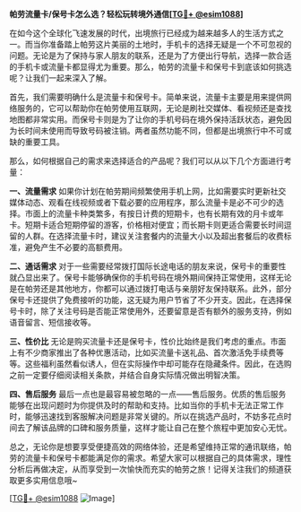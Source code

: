 **帕劳流量卡/保号卡怎么选？轻松玩转境外通信[[TG💪+ @esim1088](https://t.me/s/esim1088)]**

在如今这个全球化飞速发展的时代，出境旅行已经成为越来越多人的生活方式之一。而当你准备踏上帕劳这片美丽的土地时，手机卡的选择无疑是一个不可忽视的问题。无论是为了保持与家人朋友的联系，还是为了方便出行导航，选择一款合适的手机卡或流量卡都显得尤为重要。那么，帕劳的流量卡和保号卡到底该如何挑选呢？让我们一起来深入了解。

首先，我们需要明确什么是流量卡和保号卡。简单来说，流量卡主要是用来提供网络服务的，它可以帮助你在帕劳使用互联网，无论是刷社交媒体、看视频还是查找地图都非常实用。而保号卡则是为了让你的手机号码在境外保持活跃状态，避免因为长时间未使用而导致号码被注销。两者虽然功能不同，但都是出境旅行中不可或缺的重要工具。

那么，如何根据自己的需求来选择适合的产品呢？我们可以从以下几个方面进行考量：

**一、流量需求**
如果你计划在帕劳期间频繁使用手机上网，比如需要实时更新社交媒体动态、观看在线视频或者下载必要的应用程序，那么流量卡是必不可少的选择。市面上的流量卡种类繁多，有按日计费的短期卡，也有长期有效的月卡或年卡。短期卡适合短期停留的游客，价格相对便宜；而长期卡则更适合需要长时间逗留的人群。在选择流量卡时，建议关注套餐内的流量大小以及超出套餐后的收费标准，避免产生不必要的高额费用。

**二、通话需求**
对于一些需要经常拨打国际长途电话的朋友来说，保号卡的重要性就凸显出来了。保号卡能够确保你的手机号码在境外期间保持正常使用，这样无论是在帕劳还是其他地方，你都可以通过拨打电话与亲朋好友保持联系。此外，部分保号卡还提供了免费接听的功能，这无疑为用户节省了不少开支。因此，在选择保号卡时，除了关注号码是否能正常使用外，还要留意是否有额外的服务支持，例如语音留言、短信接收等。

**三、性价比**
无论是购买流量卡还是保号卡，性价比始终是我们考虑的重点。市面上有不少商家推出了各种优惠活动，比如买流量卡送礼品、首次激活免手续费等等。这些福利虽然看似诱人，但在实际操作中却可能存在隐藏条件。因此，在选购之前一定要仔细阅读相关条款，并结合自身实际情况做出明智决策。

**四、售后服务**
最后一点也是最容易被忽略的一点——售后服务。优质的售后服务能够在出现问题时为你提供及时的帮助和支持。比如当你的手机卡无法正常工作时，能够迅速找到客服解决问题是非常关键的。所以在挑选产品时，不妨多花点时间去了解该品牌的口碑和服务质量，这样才能让自己在整个旅程中更加安心无忧。

总之，无论你是想要享受便捷高效的网络体验，还是希望维持正常的通讯联络，帕劳的流量卡和保号卡都能满足你的需求。希望大家可以根据自己的具体需求，理性分析后再做决定，从而享受到一次愉快而充实的帕劳之旅！记得关注我们的频道获取更多实用信息哦~

[[TG💪+ @esim1088](https://t.me/s/esim1088) ![Image](https://i.postimg.cc/4NQfJmqS/Snipaste-2025-05-13-00-14-12.png)]